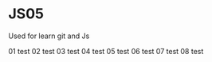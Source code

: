# JS05


Used for learn git and Js


01 test
02 test
03 test
04 test
05 test
06 test
07 test
08 test

















































































































































